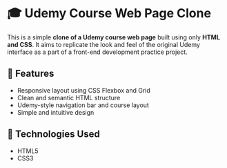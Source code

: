 # 🎓 Udemy Course Web Page Clone

This is a simple **clone of a Udemy course web page** built using only **HTML and CSS**. It aims to replicate the look and feel of the original Udemy interface as a part of a front-end development practice project.

## 📌 Features

- Responsive layout using CSS Flexbox and Grid
- Clean and semantic HTML structure
- Udemy-style navigation bar and course layout
- Simple and intuitive design

## 🚀 Technologies Used

- HTML5
- CSS3


